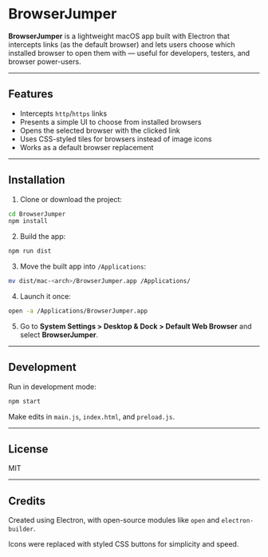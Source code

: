 # BrowserJumper

**BrowserJumper** is a lightweight macOS app built with Electron that intercepts links (as the default browser) and lets users choose which installed browser to open them with — useful for developers, testers, and browser power-users.

---

## Features
- Intercepts `http`/`https` links
- Presents a simple UI to choose from installed browsers
- Opens the selected browser with the clicked link
- Uses CSS-styled tiles for browsers instead of image icons
- Works as a default browser replacement

---

## Installation

1. Clone or download the project:
```bash
cd BrowserJumper
npm install
```

2. Build the app:
```bash
npm run dist
```

3. Move the built app into `/Applications`:
```bash
mv dist/mac-<arch>/BrowserJumper.app /Applications/
```

4. Launch it once:
```bash
open -a /Applications/BrowserJumper.app
```

5. Go to **System Settings > Desktop & Dock > Default Web Browser** and select **BrowserJumper**.

---

## Development

Run in development mode:
```bash
npm start
```

Make edits in `main.js`, `index.html`, and `preload.js`.

---

## License
MIT

---

## Credits
Created using Electron, with open-source modules like `open` and `electron-builder`.

Icons were replaced with styled CSS buttons for simplicity and speed.
